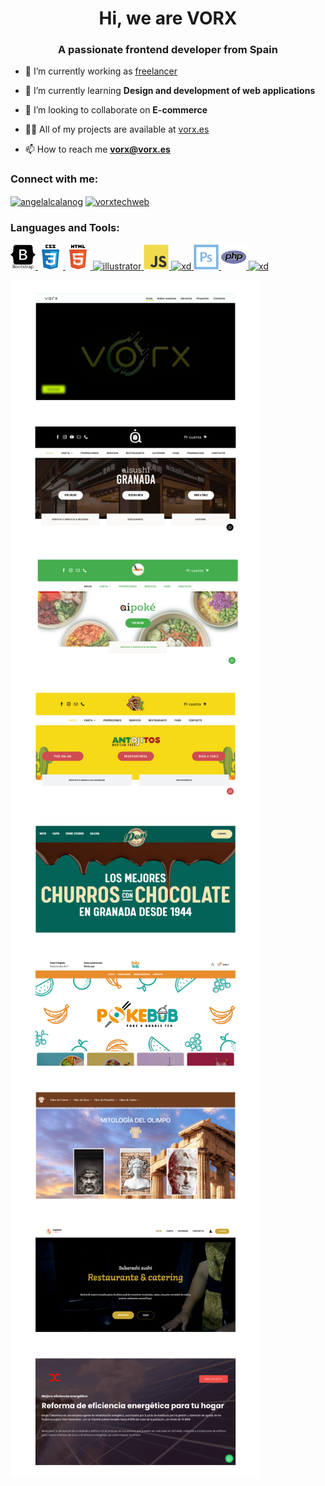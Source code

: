 <h1 align="center">Hi, we are VORX</h1>
<h3 align="center">A passionate frontend developer from Spain</h3>

- 🔭 I’m currently working as [freelancer](vorx.es)

- 🌱 I’m currently learning **Design and development of web applications**

- 👯 I’m looking to collaborate on **E-commerce**

- 👨‍💻 All of my projects are available at [vorx.es](vorx.es)

- 📫 How to reach me **vorx@vorx.es**

<h3 align="left">Connect with me:</h3>
<p align="left">
<a href="https://linkedin.com/in/angelalcalanog" target="blank"><img align="center" src="https://raw.githubusercontent.com/rahuldkjain/github-profile-readme-generator/master/src/images/icons/Social/linked-in-alt.svg" alt="angelalcalanog" height="30" width="40" /></a>
<a href="https://instagram.com/vorxtechweb" target="blank"><img align="center" src="https://raw.githubusercontent.com/rahuldkjain/github-profile-readme-generator/master/src/images/icons/Social/instagram.svg" alt="vorxtechweb" height="30" width="40" /></a>
</p>

<h3 align="left">Languages and Tools:</h3>
<p align="left"> <a href="https://getbootstrap.com" target="_blank" rel="noreferrer"> <img src="https://raw.githubusercontent.com/devicons/devicon/master/icons/bootstrap/bootstrap-plain-wordmark.svg" alt="bootstrap" width="40" height="40"/> </a> <a href="https://www.w3schools.com/css/" target="_blank" rel="noreferrer"> <img src="https://raw.githubusercontent.com/devicons/devicon/master/icons/css3/css3-original-wordmark.svg" alt="css3" width="40" height="40"/> </a> <a href="https://www.w3.org/html/" target="_blank" rel="noreferrer"> <img src="https://raw.githubusercontent.com/devicons/devicon/master/icons/html5/html5-original-wordmark.svg" alt="html5" width="40" height="40"/> </a> <a href="https://www.adobe.com/in/products/illustrator.html" target="_blank" rel="noreferrer"> <img src="https://www.vectorlogo.zone/logos/adobe_illustrator/adobe_illustrator-icon.svg" alt="illustrator" width="40" height="40"/> </a> <a href="https://developer.mozilla.org/en-US/docs/Web/JavaScript" target="_blank" rel="noreferrer"> <img src="https://raw.githubusercontent.com/devicons/devicon/master/icons/javascript/javascript-original.svg" alt="javascript" width="40" height="40"/> </a> <a href="https://www.wordpress.com" target="_blank" rel="noreferrer"> <img src="Img/wordpress.png" alt="xd" width="40" height="40"/> </a> <a href="https://www.photoshop.com/en" target="_blank" rel="noreferrer"> <img src="https://raw.githubusercontent.com/devicons/devicon/master/icons/photoshop/photoshop-line.svg" alt="photoshop" width="40" height="40"/> </a> <a href="https://www.php.net" target="_blank" rel="noreferrer"> <img src="https://raw.githubusercontent.com/devicons/devicon/master/icons/php/php-original.svg" alt="php" width="40" height="40"/> </a> <a href="https://www.adobe.com/products/xd.html" target="_blank" rel="noreferrer"> <img src="https://cdn.worldvectorlogo.com/logos/adobe-xd.svg" alt="xd" width="40" height="40"/> </a> </p>


<a href="https://vorx.es" target="blank"><img align="center" src="PORTFOLIO/vorx.png" alt="vorxtechweb" width="400" height="213"/></a> 
<a href="https://granada.aisushi.es" target="blank"><img align="center" src="PORTFOLIO/aisushi.png" alt="Aisushi" width="400" height="213"/></a>
<a href="https://www.granada.aipoke.es" target="blank"><img align="center" src="PORTFOLIO/aipoke.png" alt="Aipoke" width="400" height="213"/></a>
<a href="https://antojitos.es" target="blank"><img align="center" src="PORTFOLIO/antojitos.png" alt="Antojitos" width="400" height="213"/></a>
<a href="https://churreria.vorx.es" target="blank"><img align="center" src="PORTFOLIO/churreria.png" alt="Churreria Desi" width="400" height="213"/></a>
<a href="https://pokebub.vorx.es" target="blank"><img align="center" src="PORTFOLIO/pokebub.png" alt="Pokebub" width="400" height="213"/></a>
<a href="" target="blank"><img align="center" src="PORTFOLIO/mitologia.png" alt="Mitología" width="400" height="213"/></a>
<a href="subarashisushi.es" target="blank"><img align="center" src="PORTFOLIO/subarashi.png" alt="Subarashi" width="400" height="213"/></a>
<a href="eficienciaenergeticaviviendas.es" target="blank"><img align="center" src="PORTFOLIO/tektodomo.png" alt="Grupo Tektodomo" width="400" height="213"/></a>
